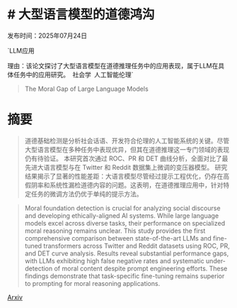 # # 大型语言模型的道德鸿沟

发布时间：2025年07月24日

`LLM应用

理由：该论文探讨了大型语言模型在道德推理任务中的应用表现，属于LLM在具体任务中的应用研究。` `社会学` `人工智能伦理`

> The Moral Gap of Large Language Models

# 摘要

> 道德基础检测是分析社会话语、开发符合伦理的人工智能系统的关键。尽管大型语言模型在多种任务中表现优异，但其在道德推理这一专门领域的表现仍有待验证。
    本研究首次通过 ROC、PR 和 DET 曲线分析，全面对比了最先进大语言模型与在 Twitter 和 Reddit 数据集上微调的变压器模型。 
    研究结果揭示了显著的性能差距：大语言模型尽管经过提示工程优化，仍存在高假阴率和系统性漏检道德内容的问题。这表明，在道德推理应用中，针对特定任务的微调方法仍优于单纯的提示方法。

> Moral foundation detection is crucial for analyzing social discourse and developing ethically-aligned AI systems. While large language models excel across diverse tasks, their performance on specialized moral reasoning remains unclear.
  This study provides the first comprehensive comparison between state-of-the-art LLMs and fine-tuned transformers across Twitter and Reddit datasets using ROC, PR, and DET curve analysis.
  Results reveal substantial performance gaps, with LLMs exhibiting high false negative rates and systematic under-detection of moral content despite prompt engineering efforts. These findings demonstrate that task-specific fine-tuning remains superior to prompting for moral reasoning applications.

[Arxiv](https://arxiv.org/abs/2507.18523)